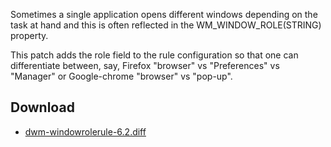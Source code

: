 Sometimes a single application opens different windows depending on the task at hand and this is
often reflected in the WM_WINDOW_ROLE(STRING) property.

This patch adds the role field to the rule configuration so that one can differentiate between,
say, Firefox "browser" vs "Preferences" vs "Manager" or Google-chrome "browser" vs "pop-up".

## Download
* [dwm-windowrolerule-6.2.diff](https://github.com/bakkeby/patches/blob/master/dwm/dwm-windowrolerule-6.2.diff)